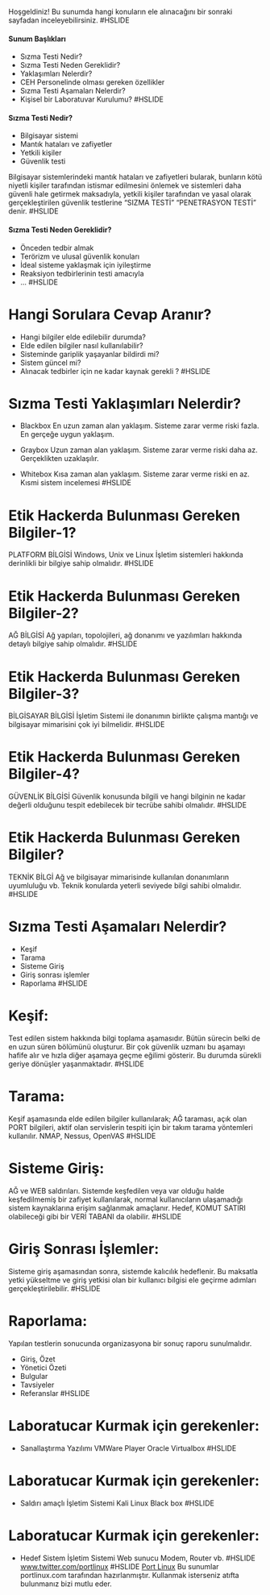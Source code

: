 Hoşgeldiniz!
Bu sunumda hangi konuların ele alınacağını bir sonraki sayfadan inceleyebilirsiniz.
#HSLIDE
#### Sunum Başlıkları
* Sızma Testi Nedir?
* Sızma Testi Neden Gereklidir?
* Yaklaşımları Nelerdir?
* CEH Personelinde olması gereken özellikler
* Sızma Testi Aşamaları Nelerdir?
* Kişisel bir Laboratuvar Kurulumu?
#HSLIDE
#### Sızma Testi Nedir?
* Bilgisayar sistemi
* Mantık hataları ve zafiyetler
* Yetkili kişiler
* Güvenlik testi

Bilgisayar sistemlerindeki mantık hataları ve zafiyetleri bularak, bunların kötü niyetli kişiler tarafından istismar edilmesini önlemek ve sistemleri daha güvenli hale getirmek maksadıyla, yetkili kişiler tarafından ve yasal olarak gerçekleştirilen güvenlik testlerine “SIZMA TESTİ” “PENETRASYON TESTİ” denir.
#HSLIDE
#### Sızma Testi Neden Gereklidir?
* Önceden tedbir almak
* Terörizm ve ulusal güvenlik konuları
* İdeal sisteme yaklaşmak için iyileştirme
* Reaksiyon tedbirlerinin testi amacıyla
* ...
#HSLIDE
# Hangi Sorulara Cevap Aranır?
* Hangi bilgiler elde edilebilir durumda?
* Elde edilen bilgiler nasıl kullanılabilir?
* Sisteminde gariplik yaşayanlar bildirdi mi?
* Sistem güncel mi?
* Alınacak tedbirler için ne kadar kaynak gerekli  ?
#HSLIDE
# Sızma Testi Yaklaşımları Nelerdir?
* Blackbox
En uzun zaman alan yaklaşım. Sisteme zarar verme riski fazla. En gerçeğe uygun yaklaşım.

* Graybox
Uzun zaman alan yaklaşım. Sisteme zarar verme riski daha az. Gerçeklikten uzaklaşılır.

* Whitebox
Kısa zaman alan yaklaşım. Sisteme zarar verme riski en az. Kısmi sistem incelemesi
#HSLIDE
# Etik Hackerda Bulunması Gereken Bilgiler-1?
PLATFORM BİLGİSİ
Windows, Unix ve Linux İşletim sistemleri hakkında derinlikli bir bilgiye sahip olmalıdır.
#HSLIDE
# Etik Hackerda Bulunması Gereken Bilgiler-2?
AĞ BİLGİSİ
Ağ yapıları, topolojileri, ağ donanımı ve yazılımları hakkında detaylı bilgiye sahip olmalıdır.
#HSLIDE
# Etik Hackerda Bulunması Gereken Bilgiler-3?
BİLGİSAYAR BİLGİSİ
İşletim Sistemi ile donanımın birlikte çalışma mantığı ve bilgisayar mimarisini çok iyi bilmelidir.
#HSLIDE
# Etik Hackerda Bulunması Gereken Bilgiler-4?
GÜVENLİK BİLGİSİ
Güvenlik konusunda bilgili ve hangi bilginin ne kadar değerli olduğunu tespit edebilecek bir tecrübe sahibi olmalıdır.
#HSLIDE
# Etik Hackerda Bulunması Gereken Bilgiler?
TEKNİK BİLGİ
Ağ ve bilgisayar mimarisinde kullanılan donanımların uyumluluğu vb. Teknik konularda yeterli seviyede bilgi sahibi olmalıdır.
#HSLIDE
# Sızma Testi Aşamaları Nelerdir?
* Keşif
* Tarama
* Sisteme Giriş
* Giriş sonrası işlemler
* Raporlama
#HSLIDE
# Keşif:
Test edilen sistem hakkında bilgi toplama aşamasıdır. Bütün sürecin belki de en uzun süren bölümünü oluşturur. Bir çok güvenlik uzmanı bu aşamayı hafife alır ve hızla diğer aşamaya geçme eğilimi gösterir. Bu durumda sürekli geriye dönüşler yaşanmaktadır. 
#HSLIDE
# Tarama:
Keşif aşamasında elde edilen bilgiler kullanılarak;
AĞ taraması, açık olan PORT bilgileri, aktif olan servislerin tespiti için bir takım tarama yöntemleri kullanılır.
NMAP, Nessus, OpenVAS
#HSLIDE
# Sisteme Giriş:
AĞ ve WEB saldırıları. Sistemde keşfedilen veya var olduğu halde keşfedilmemiş bir zafiyet kullanılarak, normal kullanıcıların ulaşamadığı sistem kaynaklarına erişim sağlanmak amaçlanır. Hedef, KOMUT SATIRI olabileceği gibi bir VERİ TABANI da olabilir. 
#HSLIDE
# Giriş Sonrası İşlemler:
Sisteme giriş aşamasından sonra, sistemde kalıcılık hedeflenir. Bu maksatla yetki yükseltme ve giriş yetkisi olan bir kullanıcı bilgisi ele geçirme adımları gerçekleştirilebilir.
#HSLIDE
# Raporlama:
Yapılan testlerin sonucunda organizasyona bir sonuç raporu sunulmalıdır. 

* Giriş, Özet
* Yönetici Özeti
* Bulgular
* Tavsiyeler
* Referanslar
#HSLIDE
# Laboratucar Kurmak için gerekenler:
* Sanallaştırma Yazılımı
  VMWare Player
  Oracle Virtualbox
#HSLIDE
# Laboratucar Kurmak için gerekenler:
* Saldırı amaçlı İşletim Sistemi
  Kali Linux
  Black box
#HSLIDE
# Laboratucar Kurmak için gerekenler:
* Hedef Sistem
	İşletim Sistemi
	Web sunucu
	Modem, Router vb. 
#HSLIDE
www.twitter.com/portlinux
#HSLIDE
[Port Linux](http://www.portlinux.com)
Bu sunumlar portlinux.com tarafından hazırlanmıştır. Kullanmak isterseniz atıfta bulunmanız bizi mutlu eder.
